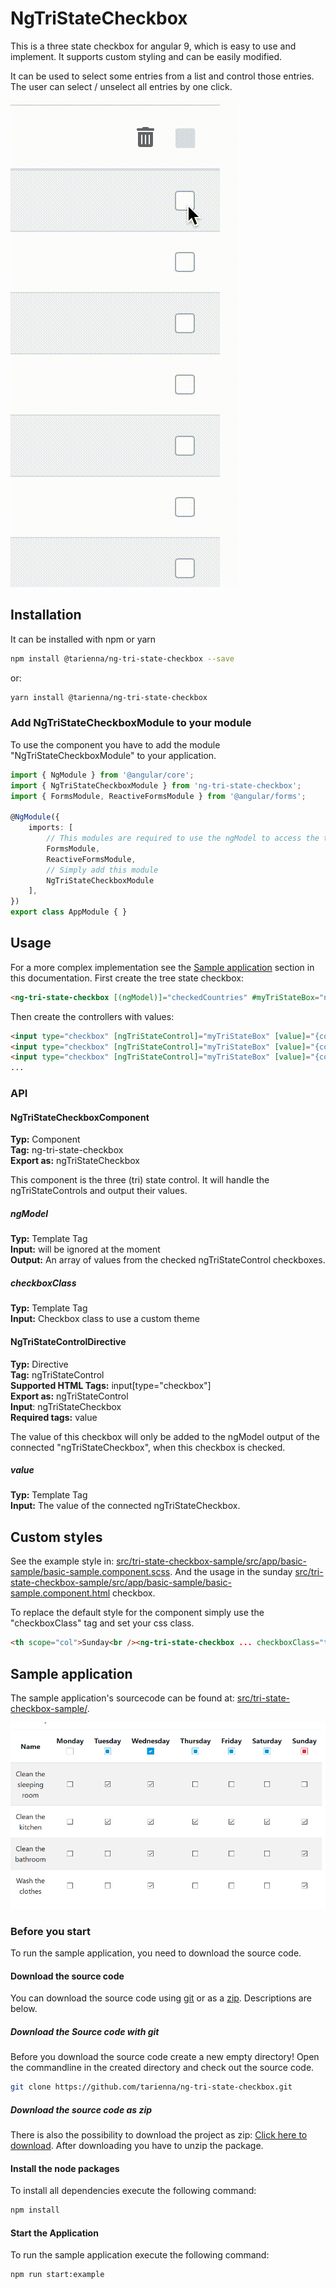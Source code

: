 # NgTriStateCheckbox
This is a three state checkbox for angular 9, which is easy to use and implement. It supports custom styling and can be easily modified.

It can be used to select some entries from a list and control those entries. The user can select / unselect all entries by one click.

![Sample Image 1](https://github.com/tarienna/ng-tri-state-checkbox/blob/master/readme-assets/ngTriStateCheckbox.gif)

## Installation
It can be installed with npm or yarn
```bash
npm install @tarienna/ng-tri-state-checkbox --save
```
or:
```bash
yarn install @tarienna/ng-tri-state-checkbox
```

### Add NgTriStateCheckboxModule to your module
To use the component you have to add the module "NgTriStateCheckboxModule" to your application.
```typescript
import { NgModule } from '@angular/core';
import { NgTriStateCheckboxModule } from 'ng-tri-state-checkbox';
import { FormsModule, ReactiveFormsModule } from '@angular/forms';

@NgModule({
    imports: [
        // This modules are required to use the ngModel to access the the value of the checkbox
        FormsModule, 
        ReactiveFormsModule,
        // Simply add this module
        NgTriStateCheckboxModule 
    ],
})
export class AppModule { }

```

## Usage
For a more complex implementation see the [Sample application](#sample-application) section in this documentation.
First create the tree state checkbox:
```html
<ng-tri-state-checkbox [(ngModel)]="checkedCountries" #myTriStateBox="ngTriStateCheckbox"></ng-tri-state-checkbox>
```

Then create the controllers with values:
```html
<input type="checkbox" [ngTriStateControl]="myTriStateBox" [value]="{country: 'USA'}" [(ngModel)]="usaIsChecked">
<input type="checkbox" [ngTriStateControl]="myTriStateBox" [value]="{country: 'Germany'}" [(ngModel)]="germanyIsChecked">
<input type="checkbox" [ngTriStateControl]="myTriStateBox" [value]="{country: 'Great Britain'}" [(ngModel)]="greatBritainIsChecked">
...
```

### API
#### NgTriStateCheckboxComponent
**Typ:** Component<br />
**Tag:** ng-tri-state-checkbox<br />
**Export as:** ngTriStateCheckbox

This component is the three (tri) state control. It will handle the ngTriStateControls and output their values.

##### ngModel
**Typ:** Template Tag <br />
**Input:** will be ignored at the moment<br />
**Output:** An array of values from the checked ngTriStateControl checkboxes.

##### checkboxClass
**Typ:** Template Tag <br />
**Input:** Checkbox class to use a custom theme

#### NgTriStateControlDirective
**Typ:** Directive<br />
**Tag:** ngTriStateControl<br />
**Supported HTML Tags:** input[type="checkbox"] <br/>
**Export as:** ngTriStateControl <br />
**Input**: ngTriStateCheckbox <br />
**Required tags:** value <br />

The value of this checkbox will only be added to the ngModel output of the connected "ngTriStateCheckbox", when this checkbox is checked.

##### value
**Typ:** Template Tag <br />
**Input:** The value of the connected ngTriStateCheckbox.


## Custom styles
See the example style in: [src/tri-state-checkbox-sample/src/app/basic-sample/basic-sample.component.scss](https://github.com/tarienna/ng-tri-state-checkbox/tree/master/src/tri-state-checkbox-sample/src/app/basic-sample/basic-sample.component.scss).
And the usage in the sunday [src/tri-state-checkbox-sample/src/app/basic-sample/basic-sample.component.html](https://github.com/tarienna/ng-tri-state-checkbox/tree/master/src/tri-state-checkbox-sample/src/app/basic-sample/basic-sample.component.html) checkbox.

To replace the default style for the component simply use the "checkboxClass" tag and set your css class.
```html
<th scope="col">Sunday<br /><ng-tri-state-checkbox ... checkboxClass="tri-state-checkbox-sunday"></ng-tri-state-checkbox></th>
```

## Sample application
The sample application's sourcecode can be found at: [src/tri-state-checkbox-sample/](https://github.com/tarienna/ng-tri-state-checkbox/tree/master/src/tri-state-checkbox-sample/).

![Sample Image 1](https://github.com/tarienna/ng-tri-state-checkbox/blob/master/readme-assets/sample-image.png)

### Before you start 
To run the sample application, you need to download the source code.

#### Download the source code
You can download the source code using [git](#download-the-source-code-with-git) or as a [zip](#download-the-source-code-as-zip). Descriptions are below.
##### Download the Source code with git
Before you download the source code create a new empty directory! Open the commandline in the created directory and check out the source code.
```bash
git clone https://github.com/tarienna/ng-tri-state-checkbox.git
```
##### Download the source code as zip
There is also the possibility to download the project as zip: [Click here to download](https://github.com/tarienna/ng-tri-state-checkbox/archive/master.zip). After downloading you have to unzip the package.

#### Install the node packages
To install all dependencies execute the following command:
```bash
npm install
```

#### Start the Application
To run the sample application execute the following command:
```bash
npm run start:example
```
